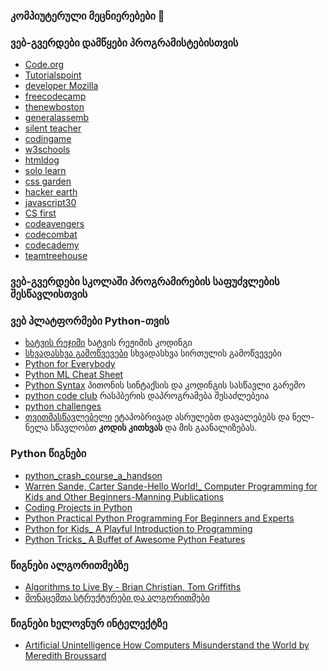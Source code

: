 ### კომპიუტერული მეცნიერებები 👋

### ვებ-გვერდები დამწყები პროგრამისტებისთვის
* [Code.org](https://code.org/)
* [Tutorialspoint](https://www.tutorialspoint.com/index.htm)
* [developer Mozilla](https://developer.mozilla.org/en-US/)
* [freecodecamp](https://www.freecodecamp.org/)
* [thenewboston](https://thenewboston.com/)
* [generalassemb](https://dash.generalassemb.ly/)
* [silent teacher](https://silentteacher.toxicode.fr/)
* [codingame](https://www.codingame.com/start)
* [w3schools](https://www.w3schools.com/)
* [htmldog](https://htmldog.com/)
* [solo learn](https://www.sololearn.com/home)
* [css garden](http://cssgridgarden.com/)
* [hacker earth](https://www.hackerearth.com/practice/)
* [javascript30](https://javascript30.com/)
* [CS first](https://csfirst.withgoogle.com/s/en/home)
* [codeavengers](https://www.codeavengers.com/)
* [codecombat](https://codecombat.com/)
* [codecademy](https://www.codecademy.com/)
* [teamtreehouse](https://teamtreehouse.com/)

### ვებ-გვერდები სკოლაში პროგრამირების საფუძვლების შესწავლისთვის

### ვებ პლატფორმები Python-თვის
* [ხატვის რეჯიმი](https://pythonturtle.org/)     ხატვის რეჟიმის კოდინგი
* [სხვადასხვა გამოწვევები](https://hourofpython.com/)   სხვადასხვა სირთულის გამოწვევები
* [Python for Everybody](https://www.py4e.com/)         
* [Python ML Cheat Sheet](https://docs.google.com/spreadsheets/d/1eNBLcKqCVN9zZQvfGUmm5bAzsETqB_ugVOlUtmvJGYU/edit#gid=0)
* [Python Syntax](https://www.101computing.net/python-syntax/)    პითონის სინტაქსის და კოდინგის სასწავლი გარემო
* [python code club](https://projects.raspberrypi.org/en/codeclub)   რასპბერის დაპროგრამება შესაძლებეია 
* [python challenges](https://type.withcode.uk/)
* [თვითმასწავლებელი](https://silentteacher.toxicode.fr/hour_of_code.html?theme=basic_python)  ეტაპობრივად ასრულებთ დავალებებს და ნელ-ნელა სწავლობთ **კოდის კითხვას** და მის გაანალიზებას.


### Python წიგნები

* [python_crash_course_a_handson](https://drive.google.com/file/d/19C_WgX5ITixrccUqdoeY_GnWN3bJg1PV/view?usp=sharing)
* [Warren Sande, Carter Sande-Hello World!_ Computer Programming for Kids and Other Beginners-Manning Publications](https://drive.google.com/file/d/1PSuP179OOu1t5xDeJZkwQo23Js3j-V_K/view?usp=sharing)
* [Coding Projects in Python](https://drive.google.com/file/d/19m0DkKWvP8ysuGLlSumVwTkaXgCNQKVp/view?usp=sharing)
* [Python  Practical Python Programming For Beginners and Experts](https://drive.google.com/file/d/1oCfwrzyZ-TVTh9D-ofWKb5txYuaoBF5k/view?usp=sharing)
* [Python for Kids_ A Playful Introduction to Programming ](https://drive.google.com/file/d/1OpCDepg1rN02SRsI_OR-nK0YZCQpskjk/view?usp=sharing)
* [Python Tricks_ A Buffet of Awesome Python Features](https://drive.google.com/file/d/1rED5Vv0VsE1rqI0LkFV0xYmG8oXnFXTE/view?usp=sharing)


### წიგნები ალგორითმებზე

* [ Algorithms to Live By - Brian Christian, Tom Griffiths](https://drive.google.com/file/d/1s270GSaxq60RuJ-pdnySP1KTtWsAKngj/view?usp=sharing)
* [მონაცემთა სტრუქტურები და ალგორითმები](https://drive.google.com/file/d/1PjtQQuDAICXx4zNaY3ZBNcp4HTXpyFP5/view?usp=sharing)


### წიგნები ხელოვნურ ინტელექტზე
* [Artificial Unintelligence How Computers Misunderstand the World by Meredith Broussard](https://drive.google.com/file/d/1QLzphkn_MtlMS5aHoRC-aHorDrisk4dm/view?usp=sharing)

